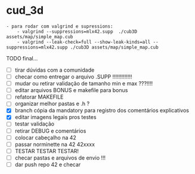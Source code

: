 # cud_3d

    - para rodar com valgrind e supressions:
        - valgrind --suppressions=mlx42.supp  ./cub3D assets/map/simple_map.cub
        - valgrind --leak-check=full --show-leak-kinds=all --suppressions=mlx42.supp ./cub3D assets/map/simple_map.cub

TODO final...

- [ ] tirar dúvidas com a comunidade
- [ ] checar como entregar o arquivo .SUPP   !!!!!!!!!!!!!
- [ ] mudar ou retirar validação de tamanho min e max ???!!!!
- [ ] editar arquivos BONUS e makefile para bonus
- [ ] refatorar MAKEFILE
- [ ] organizar melhor pastas e .h ?
- [x] branch cópia da mandatory para registro dos comentários explicativos
- [x] editar imagens legais pros testes
- [ ] testar validação
- [ ] retirar DEBUG e comentários
- [ ] colocar cabeçalho na 42
- [ ] passar norminette na 42 42xxxx
- [ ] TESTAR TESTAR TESTAR!
- [ ] checar pastas e arquivos de envio !!!
- [ ] dar push repo 42 e checar